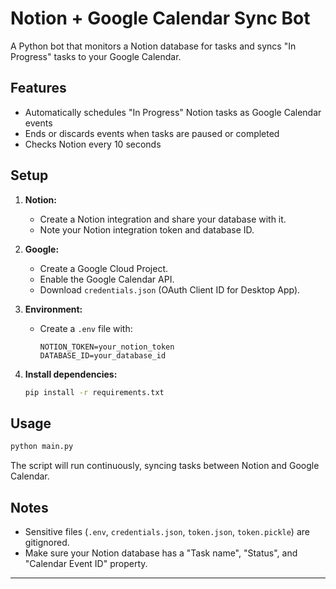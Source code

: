# Notion + Google Calendar Sync Bot

A Python bot that monitors a Notion database for tasks and syncs "In Progress" tasks to your Google Calendar.

## Features

- Automatically schedules "In Progress" Notion tasks as Google Calendar events
- Ends or discards events when tasks are paused or completed
- Checks Notion every 10 seconds

## Setup

1. **Notion:**  
   - Create a Notion integration and share your database with it.
   - Note your Notion integration token and database ID.

2. **Google:**  
   - Create a Google Cloud Project.
   - Enable the Google Calendar API.
   - Download `credentials.json` (OAuth Client ID for Desktop App).

3. **Environment:**  
   - Create a `.env` file with:
     ```
     NOTION_TOKEN=your_notion_token
     DATABASE_ID=your_database_id
     ```

4. **Install dependencies:**  
   ```bash
   pip install -r requirements.txt
   ```

## Usage

```bash
python main.py
```

The script will run continuously, syncing tasks between Notion and Google Calendar.

## Notes

- Sensitive files (`.env`, `credentials.json`, `token.json`, `token.pickle`) are gitignored.
- Make sure your Notion database has a "Task name", "Status", and "Calendar Event ID" property.

---